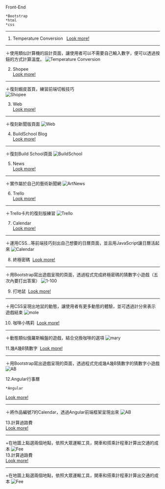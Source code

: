 Front-End 
 
    *Bootstrap  
    *html  
    *css
***
1. Temperature Conversion   
[Look more!](https://calenderjs.azurewebsites.net/FC.html) 
***
＋使用類似計算機的設計頁面，讓使用者可以不需要自己輸入數字，便可以透過按鈕的方式計算溫度。
![Temperature Conversion ](https://github.com/chenyihusan/Foreground/blob/master/imagefrontend/FC.png?raw=true)

2. Shopee  
[Look more!](https://calenderjs.azurewebsites.net/shop.html)  
***
＋復刻蝦皮首頁，練習前端切板技巧  
![Shopee](https://github.com/chenyihusan/Foreground/blob/master/imagefrontend/shopeeimage.png?raw=true)

3.  Web  
[Look more!](https://calenderjs.azurewebsites.net/Web.html)  
***
＋復刻新聞版頁面
 ![Web](https://github.com/chenyihusan/Foreground/blob/master/imagefrontend/FireShot%20Capture%2012%20-%20Title%20-%20file____Users_alice_Documents_GithubHW_shopee_Web.html.png?raw=true)  
 
4.  BuildSchool Blog  
[Look more!](https://calenderjs.azurewebsites.net/bsblog.html)  
***
＋復刻Build School頁面
![BuildSchool](https://github.com/chenyihusan/Foreground/blob/master/imagefrontend/BS.png?raw=true)

5. News  
[Look more!](https://calenderjs.azurewebsites.net/NewNews.html)  
***
＋實作屬於自己的藝術新聞網
![ArtNews](https://github.com/chenyihusan/Foreground/blob/master/imagefrontend/artnews.png?raw=true)

6. Trello  
[Look more!](https://calenderjs.azurewebsites.net/trello.html)  
***
＋Trello卡片的復刻版練習
![Trello](https://github.com/chenyihusan/Foreground/blob/master/imagefrontend/trello.png?raw=true)  

7. Calendar  
[Look more!](https://calenderjs.azurewebsites.net/Calendar.html)  
***
＋運用CSS...等前端技巧刻出自己想要的日曆頁面，並且用JavaScript讓日曆活起來
![Calendar](https://github.com/chenyihusan/Foreground/blob/master/imagefrontend/calendar.png?raw=true)  

8. 終極密碼  
[Look more!](https://calenderjs.azurewebsites.net/JSpassword.html)  
***
＋用Bootstrap寫出遊戲呈現的頁面，透過程式完成終極密碼的猜數字小遊戲（五次內要打出答案）
![1-100](https://github.com/chenyihusan/Foreground/blob/master/imagefrontend/JSpassword.png?raw=true)  

9. 打地鼠  
[Look more!](https://calenderjs.azurewebsites.net/mole.html)  
***
＋用CSS呈現出地鼠的動態，讓使用者有更多動態的體驗，並可透過計分來表示遊戲結束
![mole](https://github.com/chenyihusan/Foreground/blob/master/imagefrontend/mole.png?raw=true)  

10. 咖啡小瑪莉  
[Look more!](https://calenderjs.azurewebsites.net/mary.html)  
***
＋動態類似俄羅斯輪盤的遊戲，結合兌換咖啡的選項
![mary](https://github.com/chenyihusan/Foreground/blob/master/imagefrontend/mary.png?raw=true)  

11.幾A幾B猜數字  
[Look more!](https://calenderjs.azurewebsites.net/numberAB.html)  
***
＋用Bootstrap寫出遊戲呈現的頁面，透過程式完成幾A幾B猜數字的猜數字小遊戲
![AB](https://github.com/chenyihusan/Foreground/blob/master/imagefrontend/螢幕快照%202018-05-19%20下午6.17.05.png?raw=true)  

12.Angular行事曆  

 
 
    *Angular 
[Look more!](https://calenderjs.azurewebsites.net/jquerycalendar.html)  
***
＋將作品編號7的Calendar，透過Angular前端框架呈現出來
![AB](https://github.com/chenyihusan/Foreground/blob/master/imagefrontend/JQcalendar.png?raw=true)  

13.計算過路費  
[Look more!](https://calenderjs.azurewebsites.net/maptravel.html)  
***  
+在地圖上點選兩個地點，依照大眾運輸工具，開車和搭乘計程車計算出交通的成本
![Fee](https://github.com/chenyihusan/Foreground/blob/master/imagefrontend/maptravelimage.png?raw=true)  
13.計算過路費  
[Look more!](https://calenderjs.azurewebsites.net/maptravel.html)  
***  
+在地圖上點選兩個地點，依照大眾運輸工具，開車和搭乘計程車計算出交通的成本
![Fee](https://github.com/chenyihusan/Foreground/blob/master/imagefrontend/maptravelimage.png?raw=true) 
